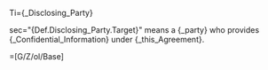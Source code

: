 Ti={_Disclosing_Party}

sec="{Def.Disclosing_Party.Target}" means a {_party} who provides {_Confidential_Information} under {_this_Agreement}.

=[G/Z/ol/Base]
